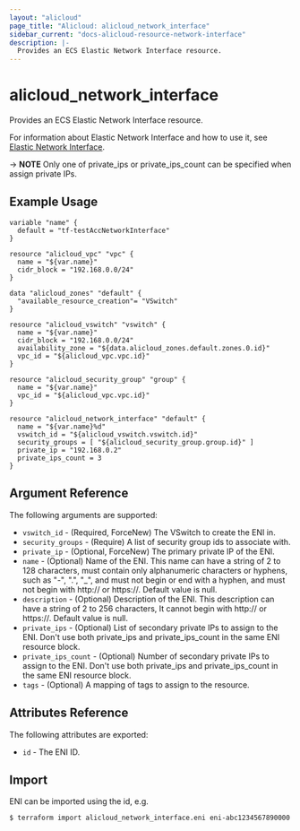 ```yaml
---
layout: "alicloud"
page_title: "Alicloud: alicloud_network_interface"
sidebar_current: "docs-alicloud-resource-network-interface"
description: |-
  Provides an ECS Elastic Network Interface resource.
---
```


# alicloud\_network\_interface

Provides an ECS Elastic Network Interface resource.

For information about Elastic Network Interface and how to use it, see [Elastic Network Interface](https://www.alibabacloud.com/help/doc-detail/58496.html).

-> **NOTE** Only one of private_ips or private_ips_count can be specified when assign private IPs. 

## Example Usage

```
variable "name" {
  default = "tf-testAccNetworkInterface"
}

resource "alicloud_vpc" "vpc" {
  name = "${var.name}"
  cidr_block = "192.168.0.0/24"
}

data "alicloud_zones" "default" {
  "available_resource_creation"= "VSwitch"
}

resource "alicloud_vswitch" "vswitch" {
  name = "${var.name}"
  cidr_block = "192.168.0.0/24"
  availability_zone = "${data.alicloud_zones.default.zones.0.id}"
  vpc_id = "${alicloud_vpc.vpc.id}"
}

resource "alicloud_security_group" "group" {
  name = "${var.name}"
  vpc_id = "${alicloud_vpc.vpc.id}"
}

resource "alicloud_network_interface" "default" {
  name = "${var.name}%d"
  vswitch_id = "${alicloud_vswitch.vswitch.id}"
  security_groups = [ "${alicloud_security_group.group.id}" ]
  private_ip = "192.168.0.2"
  private_ips_count = 3
}
```

## Argument Reference

The following arguments are supported:

* `vswitch_id` - (Required, ForceNew) The VSwitch to create the ENI in.
* `security_groups` - (Require) A list of security group ids to associate with.
* `private_ip` - (Optional, ForceNew) The primary private IP of the ENI.
* `name` - (Optional) Name of the ENI. This name can have a string of 2 to 128 characters, must contain only alphanumeric characters or hyphens, such as "-", ".", "_", and must not begin or end with a hyphen, and must not begin with http:// or https://. Default value is null.
* `description` - (Optional) Description of the ENI. This description can have a string of 2 to 256 characters, It cannot begin with http:// or https://. Default value is null.
* `private_ips`  - (Optional) List of secondary private IPs to assign to the ENI. Don't use both private_ips and private_ips_count in the same ENI resource block.
* `private_ips_count` - (Optional) Number of secondary private IPs to assign to the ENI. Don't use both private_ips and private_ips_count in the same ENI resource block.
* `tags` - (Optional) A mapping of tags to assign to the resource.

## Attributes Reference

The following attributes are exported:

* `id` - The ENI ID.

## Import

ENI can be imported using the id, e.g.

```
$ terraform import alicloud_network_interface.eni eni-abc1234567890000
```

